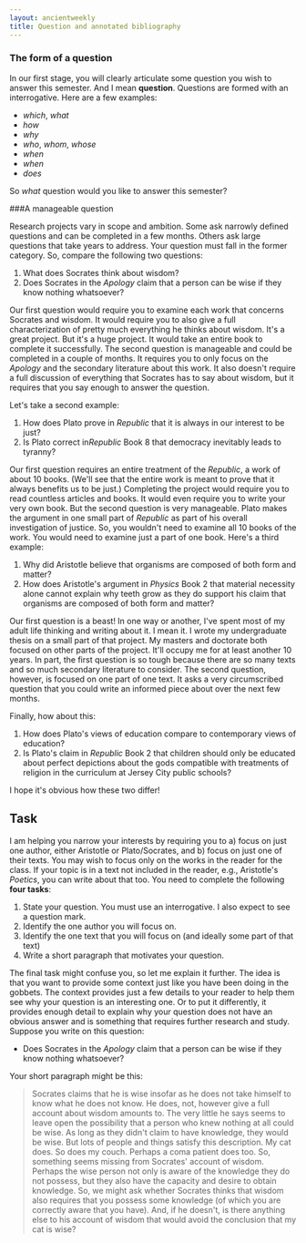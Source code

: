 ```yaml
---
layout: ancientweekly
title: Question and annotated bibliography
---
```


### The form of a question

In our first stage, you will clearly articulate some question you wish to answer this semester. And I mean **question**. Questions are formed with an interrogative. Here are a few examples: 

+ *which*, *what*
+ *how*
+ *why*
+ *who*, *whom*, *whose* 
+ *when*
+ *when*
+ *does*

So *what* question would you like to answer this semester? 

###A manageable question

Research projects vary in scope and ambition. Some ask narrowly defined questions and can be completed in a few months. Others ask large questions that take years to address. Your question must fall in the former category. So, compare the following two questions:

1. What does Socrates think about wisdom? 
2. Does Socrates in the *Apology* claim that a person can be wise if they know nothing whatsoever? 

Our first question would require you to examine each work that concerns Socrates and wisdom. It would require you to also give a full characterization of pretty much everything he thinks about wisdom. It's a great project. But it's a huge project. It would take an entire book to  complete it successfully. The second question is manageable and could be completed in a couple of months. It requires you to only focus on the *Apology* and the secondary literature about this work. It also doesn't require a full discussion of everything that Socrates has to say about wisdom, but it requires that you say enough to answer the question. 

Let's take a second example:

1. How does Plato prove in *Republic* that it is always in our interest to be just?   
2. Is Plato correct in*Republic* Book 8 that democracy inevitably leads to tyranny? 

Our first question requires an entire treatment of the *Republic*, a work of about 10 books. (We'll see that the entire work is meant to prove that it always benefits us to be just.) Completing the project would require you to read countless articles and books. It would even require you to write your very own book. But the second question is very manageable. Plato makes the argument in one small part of *Republic* as part of his overall investigation of justice. So, you wouldn't need to examine all 10 books of the work. You would need to examine just a part of one book. Here's a third example: 

1. Why did Aristotle believe that organisms are composed of both form and matter? 
1. How does Aristotle's argument in *Physics* Book 2 that material necessity alone cannot explain why teeth grow as they do support his claim that organisms are composed of both form and matter?

Our first question is a beast! In one way or another, I've spent most of my adult life thinking and writing about it. I mean it. I wrote my undergraduate thesis on a small part of that project. My masters and doctorate both focused on other parts of the project. It'll occupy me for at least another 10 years. In part, the first question is so tough because there are so many texts and so much secondary literature to consider. The second question, however, is focused on one part of one text. It asks a very circumscribed question that you could write an informed piece about over the next few months. 

Finally, how about this: 

1. How does Plato's views of education compare to contemporary views of education? 
1. Is Plato's claim in *Republic* Book 2 that children should only be educated about perfect depictions about the gods compatible with treatments of religion in the curriculum at Jersey City public schools?

I hope it's obvious how these two differ!


## Task

I am helping you narrow your interests by requiring you to a) focus on just one author, either Aristotle or Plato/Socrates, and b) focus on just one of their texts. You may wish to focus only on the works in the reader for the class. If your topic is in a text not included in the reader, e.g., Aristotle's  *Poetics*, you can write about that too. You need to complete the following **four tasks**: 

1. State your question. You must use an interrogative. I also expect to see a question mark. 
1. Identify the one author you will focus on.
1. Identify the one text that you will focus on (and ideally some part of that text)
1. Write a short paragraph that motivates your question.

The final task might confuse you, so let me explain it further. The idea is that you want to provide some context just like you have been doing in the gobbets. The context provides just a few details to your reader to help them see why your question is an interesting one. Or to put it differently, it provides enough detail to explain why your question does not have an obvious answer and is something that requires further research and study. Suppose you write on this question: 

+ Does Socrates in the *Apology* claim that a person can be wise if they know nothing whatsoever? 

Your short paragraph might be this: 

> Socrates claims that he is wise insofar as he does not take himself to know what he does not know. He does, not, however give a full account about wisdom amounts to. The very little he says seems to leave open the possibility that a person who knew nothing at all could be wise. As long as they didn't claim to have knowledge, they would be wise. But lots of people and things satisfy this description. My cat does. So does my couch. Perhaps a coma patient does too. So, something seems missing from Socrates' account of wisdom. Perhaps the wise person not only is aware of the knowledge they do not possess, but they also have the capacity and desire to obtain knowledge. So, we might ask whether Socrates thinks that wisdom also requires that you possess some knowledge (of which you are correctly aware that you have). And, if he doesn't, is there anything else to his account of wisdom that would avoid the conclusion that my cat is wise? 
